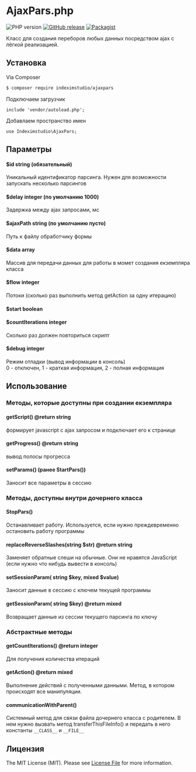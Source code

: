 AjaxPars.php
========
![PHP version](https://img.shields.io/badge/PHP->=v5.6-green.svg?php=5.6)    [![GitHub release](https://img.shields.io/badge/releases-2.0.1-blue.svg)](https://github.com/indeximstudio/AjaxPars/tree/2.0.1)
[![Packagist](https://img.shields.io/packagist/l/doctrine/orm.svg)]()

Класс для создания переборов любых данных посредством ajax c лёгкой реализацией.


## Установка

Via Composer

``` bash
$ composer require indeximstudio/ajaxpars
```
Подключаем загрузчик
```
include 'vendor/autoload.php';
```  
Добавлаем пространство имен
```
use Indeximstudio\AjaxPars;
```


## Параметры  
#### $id string (обязательный)
Уникальный идентификатор парсинга. Нужен для возможности запускать несколько парсингов  
#### $delay integer (по умолчанию 1000)
Задержка между ajax запросами, мс  
#### $ajaxPath string (по умолчанию пусто)
Путь к файлу обработчику формы  
#### $data array
Массив для передачи данных для работы в момет создания екземпляра класса  
#### $flow integer
Потоки (сколько раз выполнить метод getAction за одну итерацию)  
#### $start boolean
  
#### $countIterations integer
Сколько раз должен повториться скрипт  
#### $debug integer
Режим отладки (вывод информации в консоль)  
0 - отключен, 1 - краткая информация, 2 - полная информация  
## Использование

### Методы, которые доступны при создании екземпляра
#### getScript() @return string
формирует javascript с ajax запросом и подключает его к странице

#### getProgress() @return string
вывод полосы прогресса

#### setParams() (ранее StartPars())
Заносит все параметры в сессию

### Методы, доступны внутри дочернего класса  

#### StopPars()
Останавливает работу. Используется, если нужно преждевременно остановить работу программы

#### replaceReverseSlashes(string $str) @return string
Заменяет обратные слеши на обычные. Они не нравятся JavaScript (если нужно что нибудь вывести в консоль)

#### setSessionParam( string $key, mixed $value)
Заносит данные в сессию с ключем текущей программы

#### getSessionParam( string $key) @return mixed
Возвращает данные из сессии текущего парсинга по ключу

### Абстрактные методы

#### getCountIterations() @return integer
Для получения количества итераций

#### getAction() @return mixed
Выполнение действий c полученными данными. Метод, в котором происходят все манипуляции.

#### communicationWithParent()
Системный метод для связи файла дочернего класса с родителем. В нем нужно вызвать метод transferThisFileInfo() и передать в него константы `__CLASS__` и `__FILE__`

## Лицензия

The MIT License (MIT). Please see [License File](LICENSE) for more information.
